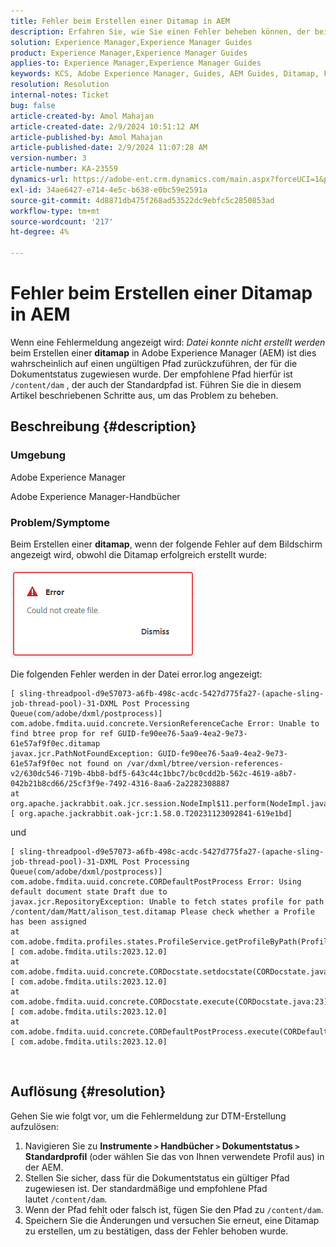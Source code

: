 ```yaml
---
title: Fehler beim Erstellen einer Ditamap in AEM
description: Erfahren Sie, wie Sie einen Fehler beheben können, der beim Erstellen einer Ditamap für Adobe Experience Manager-Guides angezeigt wird. Stellen Sie sicher, dass ein gültiger Pfad zugewiesen ist.
solution: Experience Manager,Experience Manager Guides
product: Experience Manager,Experience Manager Guides
applies-to: Experience Manager,Experience Manager Guides
keywords: KCS, Adobe Experience Manager, Guides, AEM Guides, Ditamap, Fehler
resolution: Resolution
internal-notes: Ticket
bug: false
article-created-by: Amol Mahajan
article-created-date: 2/9/2024 10:51:12 AM
article-published-by: Amol Mahajan
article-published-date: 2/9/2024 11:07:28 AM
version-number: 3
article-number: KA-23559
dynamics-url: https://adobe-ent.crm.dynamics.com/main.aspx?forceUCI=1&pagetype=entityrecord&etn=knowledgearticle&id=8458f520-39c7-ee11-9079-6045bd006ce9
exl-id: 34ae6427-e714-4e5c-b638-e0bc59e2591a
source-git-commit: 4d8871db475f268ad53522dc9ebfc5c2850853ad
workflow-type: tm+mt
source-wordcount: '217'
ht-degree: 4%

---
```


# Fehler beim Erstellen einer Ditamap in AEM


Wenn eine Fehlermeldung angezeigt wird: *Datei konnte nicht erstellt werden* beim Erstellen einer <b>ditamap</b> in Adobe Experience Manager (AEM) ist dies wahrscheinlich auf einen ungültigen Pfad zurückzuführen, der für die Dokumentstatus zugewiesen wurde. Der empfohlene Pfad hierfür ist `/content/dam` , der auch der Standardpfad ist. Führen Sie die in diesem Artikel beschriebenen Schritte aus, um das Problem zu beheben.

## Beschreibung {#description}


### <b>Umgebung</b>

Adobe Experience Manager

Adobe Experience Manager-Handbücher



### <b>Problem/Symptome</b>

Beim Erstellen einer <b>ditamap</b>, wenn der folgende Fehler auf dem Bildschirm angezeigt wird, obwohl die Ditamap erfolgreich erstellt wurde:

![](assets/___8558f520-39c7-ee11-9079-6045bd006ce9___.png)



Die folgenden Fehler werden in der Datei error.log angezeigt:




```
[ sling-threadpool-d9e57073-a6fb-498c-acdc-5427d775fa27-(apache-sling-job-thread-pool)-31-DXML Post Processing Queue(com/adobe/dxml/postprocess)]  com.adobe.fmdita.uuid.concrete.VersionReferenceCache Error: Unable to find btree prop for ref GUID-fe90ee76-5aa9-4ea2-9e73-61e57af9f0ec.ditamap
javax.jcr.PathNotFoundException: GUID-fe90ee76-5aa9-4ea2-9e73-61e57af9f0ec not found on /var/dxml/btree/version-references-v2/630dc546-719b-4bb8-bdf5-643c44c1bbc7/bc0cdd2b-562c-4619-a8b7-042b21b8cd66/25cf3f9e-7492-4316-8aa6-2a2282308887
at org.apache.jackrabbit.oak.jcr.session.NodeImpl$11.perform(NodeImpl.java:671) [ org.apache.jackrabbit.oak-jcr:1.58.0.T20231123092841-619e1bd]
```


und




```
[ sling-threadpool-d9e57073-a6fb-498c-acdc-5427d775fa27-(apache-sling-job-thread-pool)-31-DXML Post Processing Queue(com/adobe/dxml/postprocess)]  com.adobe.fmdita.uuid.concrete.CORDefaultPostProcess Error: Using default document state Draft due to
javax.jcr.RepositoryException: Unable to fetch states profile for path /content/dam/Matt/alison_test.ditamap Please check whether a Profile has been assigned
at com.adobe.fmdita.profiles.states.ProfileService.getProfileByPath(ProfileService.java:96) [ com.adobe.fmdita.utils:2023.12.0] 
at com.adobe.fmdita.uuid.concrete.CORDocstate.setdocstate(CORDocstate.java:37) [ com.adobe.fmdita.utils:2023.12.0] 
at com.adobe.fmdita.uuid.concrete.CORDocstate.execute(CORDocstate.java:23) [ com.adobe.fmdita.utils:2023.12.0] 
at com.adobe.fmdita.uuid.concrete.CORDefaultPostProcess.execute(CORDefaultPostProcess.java:1) [ com.adobe.fmdita.utils:2023.12.0]
```

` `



## Auflösung {#resolution}


Gehen Sie wie folgt vor, um die Fehlermeldung zur DTM-Erstellung aufzulösen:

1. Navigieren Sie zu <b>Instrumente `>`  Handbücher `>`  Dokumentstatus</b><b> `>`  Standardprofil</b> (oder wählen Sie das von Ihnen verwendete Profil aus) in der AEM.
2. Stellen Sie sicher, dass für die Dokumentstatus ein gültiger Pfad zugewiesen ist. Der standardmäßige und empfohlene Pfad lautet `/content/dam`.
3. Wenn der Pfad fehlt oder falsch ist, fügen Sie den Pfad zu `/content/dam`.
4. Speichern Sie die Änderungen und versuchen Sie erneut, eine Ditamap zu erstellen, um zu bestätigen, dass der Fehler behoben wurde.
